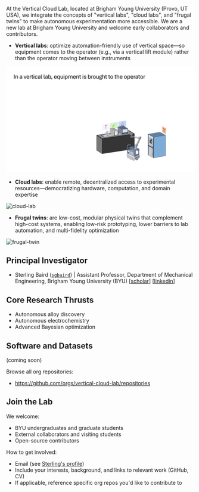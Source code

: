 At the Vertical Cloud Lab, located at Brigham Young University (Provo, UT USA), we integrate the concepts of "vertical labs", "cloud labs", and "frugal twins" to make autonomous experimentation more accessible. We are a new lab at Brigham Young University and welcome early collaborators and contributors.

- **Vertical labs**: optimize automation-friendly use of vertical space—so equipment comes to the operator (e.g., via a vertical lift module) rather than the operator moving between instruments

![vertical-lab](./vertical-lab.gif)

<!--- ![vertical-lab](https://github.com/user-attachments/assets/e3883769-006b-4d49-9887-d0d19f87fc53) --->

- **Cloud labs**: enable remote, decentralized access to experimental resources—democratizing hardware, computation, and domain expertise

![cloud-lab](./cloud-lab.gif)

- **Frugal twins**: are low-cost, modular physical twins that complement high-cost systems, enabling low-risk prototyping, lower barriers to lab automation, and multi-fidelity optimization

![frugal-twin](./frugal-twin-480p.gif)

<!--- ![frugal-twin](https://github.com/user-attachments/assets/5d28f57e-2316-4559-9530-0aae22c91a4c) --->

## Principal Investigator
- Sterling Baird ([`sgbaird`](https://github.com/sgbaird)) | Assistant Professor, Department of Mechanical Engineering, Brigham Young University (BYU) [[scholar](https://scholar.google.com/citations?user=UACmnBgAAAAJ)] [[linkedin](https://www.linkedin.com/in/sterling-baird/)]


## Core Research Thrusts
- Autonomous alloy discovery
- Autonomous electrochemistry
- Advanced Bayesian optimization

<!---

### Case study: Additively Manufactured Aerospace Alloys

An initial, remotely accessible self-driving lab workflow integrating the following hardware:
- Vertical lift module (automated storage and retrieval)
- Low-cost powder dosing
- Ultrasonic atomizer (human-in-the-loop)
- Small-scale metal 3D printer
- Mechanical testing hardware

Goal: closed-loop alloy discovery and a working example to de-risk transfer of vertical cloud labs to the community.

--->

## Software and Datasets

(coming soon)

Browse all org repositories:
- https://github.com/orgs/vertical-cloud-lab/repositories

## Join the Lab
We welcome:
- BYU undergraduates and graduate students
- External collaborators and visiting students
- Open-source contributors

How to get involved:
- Email (see [Sterling's profile](https://github.com/sgbaird))
- Include your interests, background, and links to relevant work (GitHub, CV)
- If applicable, reference specific org repos you'd like to contribute to

<!--
## Publications
- Use Google Scholar for an up-to-date list: https://scholar.google.com/citations?user=UACmnBgAAAAJ
-->

<!--
## Community and Conduct
- Contributing: [link to CONTRIBUTING.md if available]
- Code of Conduct: [link to CODE_OF_CONDUCT.md if available]
- License(s): [link or note if org uses a standard license across repos]

## Acknowledgements
- [List funding sources, facilities, or partner organizations]
- [Recognize contributors and collaborators]

-->

